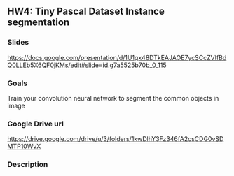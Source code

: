 ## HW4: Tiny Pascal Dataset Instance segmentation

### Slides
https://docs.google.com/presentation/d/1U1gx48DTkEAJAOE7ycSCcZVlfBdQ0LLEb5X6QF0jKMs/edit#slide=id.g7a5525b70b_0_115
### Goals
Train your convolution neural network to segment the common objects in image

### Google Drive url
https://drive.google.com/drive/u/3/folders/1kwDlhY3Fz346fA2csCDG0vSDMTP10WvX

### Description

